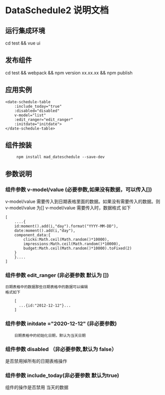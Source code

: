 # DataSchedule2 说明文档
## 运行集成环境
  cd test && vue ui
## 发布组件
   cd test && webpack && npm version xx.xx.xx && npm publish
## 应用实例 
```
<date-schedule-table 
	:include_today="true"  
	:disabled="disabled" 
	v-model="list" 
	:edit_ranger="edit_ranger" 
	:initdate="initdate"> 
</date-schedule-table>
```
## 组件按装
```
     npm install mad_dateschedule --save-dev
```
## 参数说明
### 组件参数 v-model/value (必要参数,如果没有数据，可以传入[])

v-model/value 需要传入到日期表格里面的数据。如果没有需要传入的数据。则v-model/value 为[]
v-model/value 需要传入时，数据格式 如下

	
	[
	    ....{
		id:moment().add(i,"day").format("YYYY-MM-DD"),
		date:moment().add(i,"day"),
		component_data:{
		    clicks:Math.ceil(Math.random()*10000),
		    impressions:Math.ceil(Math.random()*10000),
		    budget:Math.ceil(Math.random()*10000).toFixed(2)
		}
	    }....
	]
    	

### 组件参数 edit_ranger (非必要参数 默认为 [])
    日期表格中的数据那些日期表格中的数据可以编辑
    格式如下
    
        [
          ...{id:"2012-12-12"}...
        ]
    

### 组件参数 initdate ="2020-12-12" (非必要参数)
        日期表格中的初始化日期，默认为当天日期


### 组件参数 disabled （非必要参数,默认为 false）
是否禁用掉所有的日期表格操作


### 组件参数 include_today(非必要参数 默认为true)
组件的操作是否禁用 当天的数据
